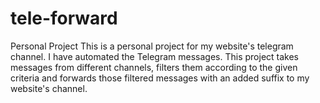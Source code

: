 # tele-forward
Personal Project
This is a personal project for my website's telegram channel. 
I have automated the Telegram messages. This project takes messages from different channels, filters them according to the given criteria and forwards those filtered messages with an added suffix to my website's channel. 
